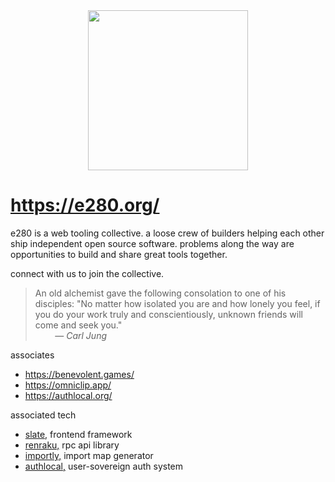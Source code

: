 
<div align="center"><img alt="" width=256 src="../assets/e.big.avif"/></div>

# https://e280.org/

e280 is a web tooling collective. a loose crew of builders helping each other ship independent open source software. problems along the way are opportunities to build and share great tools together.

connect with us to join the collective.

> An old alchemist gave the following consolation to one of his disciples: "No matter how isolated you are and how lonely you feel, if you do your work truly and conscientiously, unknown friends will come and seek you."  
> &nbsp; &nbsp; &nbsp; &nbsp; — *Carl Jung*

associates
- https://benevolent.games/
- https://omniclip.app/
- https://authlocal.org/

associated tech
- [slate,](https://github.com/benevolent-games/slate) frontend framework
- [renraku,](https://github.com/chase-moskal/renraku) rpc api library
- [importly,](https://github.com/chase-moskal/importly) import map generator
- [authlocal,](https://github.com/authlocal/authlocal) user-sovereign auth system


